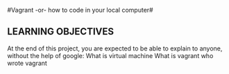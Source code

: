 #Vagrant -or- how to code in your local computer#

## LEARNING OBJECTIVES
At the end of this project, you are expected to be able to explain  to anyone, without the help of google:
What is virtual machine
What is vagrant
who wrote vagrant

